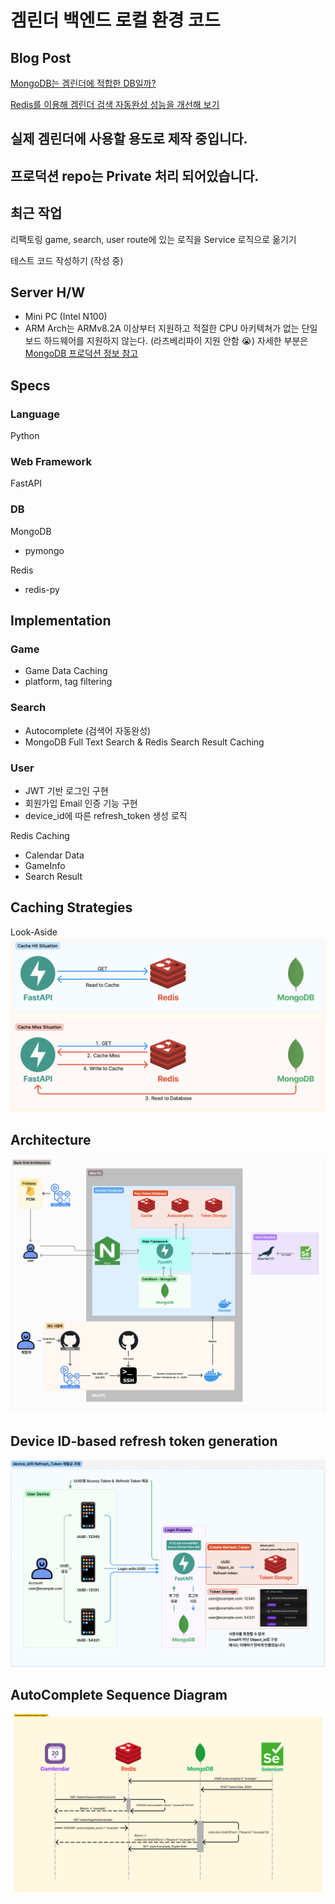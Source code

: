 # 겜린더 백엔드 로컬 환경 코드

## Blog Post
[MongoDB는 겜린더에 적합한 DB일까?](https://velog.io/@grit_munhyeok/겜린더-백엔드-문제-인식과-문제-해결을-위한-조사)

[Redis를 이용해 겜린더 검색 자동완성 성능을 개선해 보기](https://velog.io/@grit_munhyeok/겜린더-검색-자동완성-성능을-개선해-보기)

## 실제 겜린더에 사용할 용도로 제작 중입니다.
## 프로덕션 repo는 Private 처리 되어있습니다.



## 최근 작업
리팩토링 game, search, user route에 있는 로직을 Service 로직으로 옮기기 

테스트 코드 작성하기 (작성 중)


## Server H/W
- Mini PC (Intel N100)
- ARM Arch는 ARMv8.2A 이상부터 지원하고 적절한 CPU 아키텍쳐가 없는 단일 보드 하드웨어를 지원하지 않는다. (라즈베리파이 지원 안함 😭) 자세한 부분은 [MongoDB 프로덕션 정보 참고](https://www.mongodb.com/ko-kr/docs/manual/administration/production-notes/)
  

## Specs
### Language
Python

### Web Framework
FastAPI

### DB
MongoDB
- pymongo

Redis
- redis-py


## Implementation
### Game
- Game Data Caching
- platform, tag filtering

### Search
- Autocomplete (검색어 자동완성)
- MongoDB Full Text Search & Redis Search Result Caching

### User
- JWT 기반 로그인 구현
- 회원가입 Email 인증 기능 구현
- device_id에 따른 refresh_token 생성 로직



Redis Caching
- Calendar Data
- GameInfo
- Search Result

## Caching Strategies
Look-Aside
![](/Readme%20Image/Caching%20Strategies.png)

## Architecture
![](/Readme%20Image/Back-End%20Architecture.png)

## Device ID-based refresh token generation
![](/Readme%20Image/generate%20refresh_token%20process.png)

## AutoComplete Sequence Diagram
![](/Readme%20Image/Autocomplete_Diagram.png)






